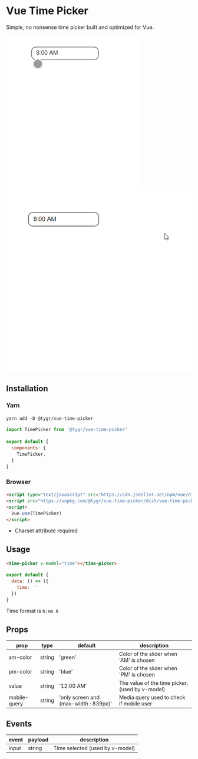 # Vue Time Picker

<!-- ## [DEMO](https://vue-time-picker.tygr.info) -->
Simple, no nonsense time picker built and optimized for Vue.

![mobile](docs/time-picker-mobile.gif)
![desktop](docs/time-picker-desktop.gif)

## Installation

### Yarn
```
yarn add -D @tygr/vue-time-picker
```
```js
import TimePicker from '@tygr/vue-time-picker'

export default {
  components: {
    TimePicker,
  }
}
```

### Browser
```html
<script type="text/javascript" src="https://cdn.jsdelivr.net/npm/vue/dist/vue.js"></script>
<script src="https://unpkg.com/@tygr/vue-time-picker/dist/vue-time-picker.min.js" charset="utf-8"></script>
<script>
  Vue.use(TimePicker)
</script>
```

* Charset attribute required

## Usage

```html
<time-picker v-model="time"></time-picker>
```

```js
export default {
  data: () => ({
    time: ''
  })
}
```

Time format is `h:mm A`

## Props

| prop         | type   | default                               | description                                     |
| ------------ | ------ | ------------------------------------- | ----------------------------------------------- |
| am-color     | string | 'green'                               | Color of the slider when 'AM' is chosen         |
| pm-color     | string | 'blue'                                | Color of the slider when 'PM' is chosen         |
| value        | string | '12:00 AM'                            | The value of the time picker. (used by v-model) |
| mobile-query | string | 'only screen and (max-width : 839px)' | Media query used to check if mobile user        |

## Events

| event | payload | description                     |
| ----- | ------- | ------------------------------- |
| input | string  | Time selected (used by v-model) |
